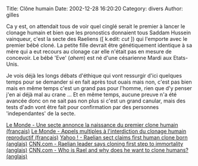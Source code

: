Title: Clône humain
Date: 2002-12-28 16:20:20
Category: divers
Author: gilles

Ca y est, on attendait tous de voir quel cinglé serait le premier à lancer le clonage humain et bien que les pronostics donnaient tous Saddam Hussein vainqueur, c'est la secte des Raeliens ([ k.edit: *cut* ]) qui l'emporte avec le premier bébé cloné. La petite fille devrait être génétiquement identique à sa mère qui a eut recours au clonage car elle n'était pas en mesure de concevoir. Le bébé 'Eve' (*ahem*) est né d'une césarienne Mardi aux Etats-Unis.

Je vois déjà les longs débats d'éthique qui vont ressurgir d'ici quelques temps pour se demander si en fait après tout ouais mais non, c'est pas bien mais en même temps c'est un grand pas pour l'homme, rien que d'y penser j'en ai déjà mal au crane ...
Et en même temps, aucune preuve n'a été avancée donc on ne sait pas non plus si c'est un grand canular, mais des tests d'adn vont être fait pour confirmation par des personnes 'independantes' de la secte.

[Le Monde - Une secte annonce la naissance du premier clone humain (français)](http://www.lemonde.fr/article/0,5987,3210--303544-,00.html)
[Le Monde - Appels multiples à l'interdiction du clonage humain reproductif (français)](http://www.lemonde.fr/article/0,5987,3210--303653-,00.html)
[Yahoo ! - Raelian sect claims first human clone born (anglais)](http://story.news.yahoo.com/fc?cid=34&tmpl=fc&in=Science&cat=Cloning)
[CNN.com - Raelian leader says cloning first step to immortality (anglais)](http://www.cnn.com/2002/HEALTH/12/27/human.cloning/index.html)
[CNN.com - Who is Rael and why does he want to clone humans? (anglais)](http://www.cnn.com/2002/HEALTH/12/27/cloning.raelians.ap/index.html)